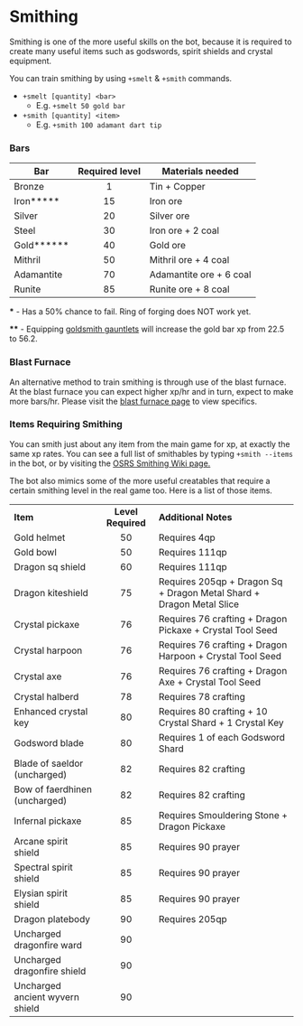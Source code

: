 # Smithing

Smithing is one of the more useful skills on the bot, because it is required to create many useful items such as godswords, spirit shields and crystal equipment.

You can train smithing by using `+smelt` & `+smith` commands.

* `+smelt [quantity] <bar>`
  * E.g. `+smelt 50 gold bar`
* `+smith [quantity] <item>`
  * E.g. `+smith 100 adamant dart tip`

### Bars

| **Bar**      | **Required level** | **Materials needed**    |
| ------------ | :----------------: | ----------------------- |
| Bronze       |          1         | Tin + Copper            |
| Iron**\***   |         15         | Iron ore                |
| Silver       |         20         | Silver ore              |
| Steel        |         30         | Iron ore + 2 coal       |
| Gold**\*\*** |         40         | Gold ore                |
| Mithril      |         50         | Mithril ore + 4 coal    |
| Adamantite   |         70         | Adamantite ore + 6 coal |
| Runite       |         85         | Runite ore + 8 coal     |

**\*** - Has a 50% chance to fail. Ring of forging does NOT work yet.

**\*\*** - Equipping [goldsmith gauntlets](https://wiki.oldschool.gg/miscellaneous/buyables) will increase the gold bar xp from 22.5 to 56.2.

### Blast Furnace

An alternative method to train smithing is through use of the blast furnace. At the blast furnace you can expect higher xp/hr and in turn, expect to make more bars/hr. Please visit the [blast furnace page](https://wiki.oldschool.gg/skills/smithing/blast-furnace) to view specifics.

### Items Requiring Smithing

You can smith just about any item from the main game for xp, at exactly the same xp rates. You can see a full list of smithables by typing `+smith --items` in the bot, or by visiting the [OSRS Smithing Wiki page.](https://oldschool.runescape.wiki/w/Smithing#Smithing)&#x20;

The bot also mimics some of the more useful creatables that require a certain smithing level in the real game too. Here is a list of those items.

|                                 |                    |                                                                      |
| ------------------------------- | :----------------: | -------------------------------------------------------------------- |
| **Item**                        | **Level Required** | **Additional Notes**                                                 |
| Gold helmet                     |         50         | Requires 4qp                                                         |
| Gold bowl                       |         50         | Requires 111qp                                                       |
| Dragon sq shield                |         60         | Requires 111qp                                                       |
| Dragon kiteshield               |         75         | Requires 205qp + Dragon Sq + Dragon Metal Shard + Dragon Metal Slice |
| Crystal pickaxe                 |         76         | Requires 76 crafting + Dragon Pickaxe + Crystal Tool Seed            |
| Crystal harpoon                 |         76         | Requires 76 crafting + Dragon Harpoon + Crystal Tool Seed            |
| Crystal axe                     |         76         | Requires 76 crafting + Dragon Axe + Crystal Tool Seed                |
| Crystal halberd                 |         78         | Requires 78 crafting                                                 |
| Enhanced crystal key            |         80         | Requires 80 crafting + 10 Crystal Shard + 1 Crystal Key              |
| Godsword blade                  |         80         | Requires 1 of each Godsword Shard                                    |
| Blade of saeldor (uncharged)    |         82         | Requires 82 crafting                                                 |
| Bow of faerdhinen (uncharged)   |         82         | Requires 82 crafting                                                 |
| Infernal pickaxe                |         85         | Requires Smouldering Stone + Dragon Pickaxe                          |
| Arcane spirit shield            |         85         | Requires 90 prayer                                                   |
| Spectral spirit shield          |         85         | Requires 90 prayer                                                   |
| Elysian spirit shield           |         85         | Requires 90 prayer                                                   |
| Dragon platebody                |         90         | Requires 205qp                                                       |
| Uncharged dragonfire ward       |         90         |                                                                      |
| Uncharged dragonfire shield     |         90         |                                                                      |
| Uncharged ancient wyvern shield |         90         |                                                                      |
